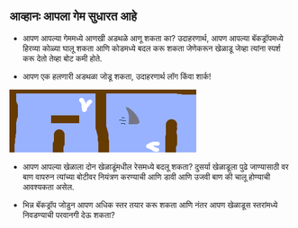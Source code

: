 ## आव्हानः आपला गेम सुधारत आहे

- आपण आपल्या गेममध्ये आणखी अडथळे आणू शकता का? उदाहरणार्थ, आपण आपल्या बॅकड्रॉपमध्ये हिरव्या कोळ्या घालू शकता आणि कोडमध्ये बदल करू शकता जेणेकरून खेळाडू जेव्हा त्यांना स्पर्श करू देतो तेव्हा बोट कमी होते.

- आपण एक हलणारी अडथळा जोडू शकता, उदाहरणार्थ लॉग किंवा शार्क!

![स्क्रीनशॉट](images/boat-obstacles.png)

- आपण आपल्या खेळाला दोन खेळाडूंमधील रेसमध्ये बदलू शकता? दुसर्या खेळाडूला पुढे जाण्यासाठी वर बाण वापरुन त्यांच्या बोटीवर नियंत्रण करण्याची आणि डावी आणि उजवी बाण की चालू होण्याची आवश्यकता असेल.

- भिन्न बॅकड्रॉप जोडुन आपण अधिक स्तर तयार करू शकता आणि नंतर आपण खेळाडूस स्तरांमध्ये निवडण्याची परवानगी देऊ शकता?